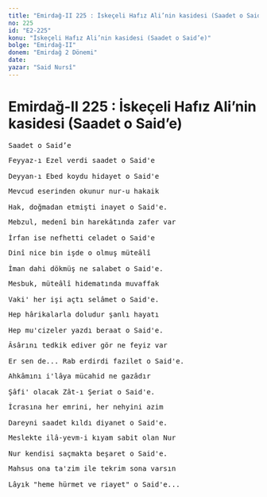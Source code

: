 ```yaml
---
title: "Emirdağ-II 225 : İskeçeli Hafız Ali’nin kasidesi (Saadet o Said’e)"
no: 225
id: "E2-225"
konu: "İskeçeli Hafız Ali’nin kasidesi (Saadet o Said’e)"
bolge: "Emirdağ-II"
donem: "Emirdağ 2 Dönemi"
date: 
yazar: "Said Nursî"
---
```


# Emirdağ-II 225 : İskeçeli Hafız Ali’nin kasidesi (Saadet o Said’e)

<pre>
Saadet o Said’e
</pre>

<pre>
Feyyaz-ı Ezel verdi saadet o Said'e
 
Deyyan-ı Ebed koydu hidayet o Said'e
</pre>

<pre>
Mevcud eserinden okunur nur-u hakaik
 
Hak, doğmadan etmişti inayet o Said'e.
</pre>

<pre>
Mebzul, medenî bin harekâtında zafer var
 
İrfan ise nefhetti celadet o Said'e
</pre>

<pre>
Dinî nice bin işde o olmuş müteâlî
 
İman dahi dökmüş ne salabet o Said'e.
</pre>

<pre>
Mesbuk, müteâlî hidematında muvaffak
 
Vaki' her işi açtı selâmet o Said'e.
</pre>

<pre>
Hep hârikalarla doludur şanlı hayatı
 
Hep mu'cizeler yazdı beraat o Said'e.
</pre>

<pre>
Âsârını tedkik ediver gör ne feyiz var
 
Er sen de... Rab erdirdi fazilet o Said'e.
</pre>

<pre>
Ahkâmını i'lâya mücahid ne gazâdır
 
Şâfi' olacak Zât-ı Şeriat o Said'e.
</pre>

<pre>
İcrasına her emrini, her nehyini azim
 
Dareyni saadet kıldı diyanet o Said'e.
</pre>

<pre>
Meslekte ilâ-yevm-i kıyam sabit olan Nur
 
Nur kendisi saçmakta beşaret o Said'e.
</pre>

<pre>
Mahsus ona ta'zim ile tekrim sona varsın
 
Lâyık "heme hürmet ve riayet" o Said'e...
</pre>

